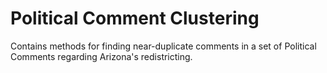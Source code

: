 # Political Comment Clustering
Contains methods for finding near-duplicate comments in a set of Political Comments regarding Arizona's redistricting.
